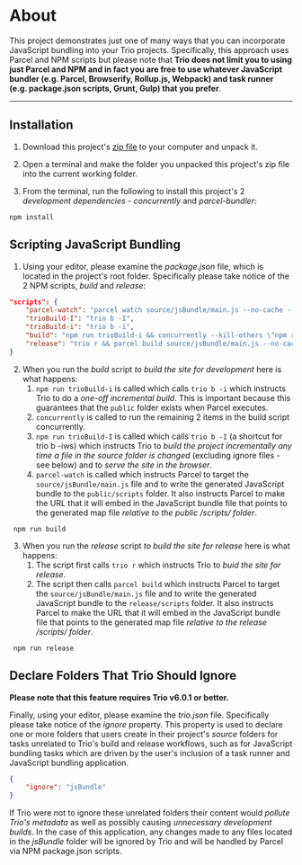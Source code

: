# About

This project demonstrates just one of many ways that you can incorporate JavaScript bundling into your Trio projects. Specifically, this approach uses Parcel and NPM scripts but please note that __Trio does not limit you to using just Parcel and NPM and in fact you are free to use whatever JavaScript bundler (e.g. Parcel, Browserify, Rollup.js, Webpack) and task runner (e.g. package.json scripts, Grunt, Gulp) that you prefer__.

<hr>

## Installation

1. Download this project's <a href="https://github.com/4awpawz/bundlewithparcel/archive/refs/heads/master.zip">zip file</a> to your computer and unpack it.

2. Open a terminal and make the folder you unpacked this project's zip file into the current working folder.

3. From the terminal, run the following to install this project's 2 _development dependencies_ - _concurrently_ and _parcel-bundler_:

```shell
npm install
```

## Scripting JavaScript Bundling

1. Using your editor, please examine the _package.json_ file, which is located in the project's root folder. Specifically please take notice of the 2 NPM scripts, _build_ and _release_:

```json
"scripts": {
    "parcel-watch": "parcel watch source/jsBundle/main.js --no-cache --out-dir public/scripts --public-url /scripts/",
    "trioBuild-I": "trio b -I",
    "trioBuild-i": "trio b -i",
    "build": "npm run trioBuild-i && concurrently --kill-others \"npm run trioBuild-I\" \"npm run parcel-watch\"",
    "release": "trio r && parcel build source/jsBundle/main.js --no-cache --out-dir release/scripts --public-url /scripts/ && trio c -m && trio s -r"
}
```

2. When you run the *build* script *to build the site for development* here is what happens:
    1. `npm run trioBuild-i` is called which calls `trio b -i` which instructs Trio to do a *one-off incremental build*. This is important because this guarantees that the `public` folder exists when Parcel executes.
    1. `concurrently` is called to run the remaining 2 items in the build script concurrently.
    1. `npm run trioBuild-I` is called which calls `trio b -I` (a shortcut for trio b -iws) which instructs Trio to *build the project incrementally any time a file in the source folder is changed* (excluding ignore files - see below) and to *serve the site in the browser*.
    1. `parcel-watch` is called which instructs Parcel to target the `source/jsBundle/main.js` file and to write the generated JavaScript bundle to the `public/scripts` folder. It also instructs Parcel to make the URL that it will embed in the JavaScript bundle file that points to the generated map file *relative to the public /scripts/ folder*.

```shell
 npm run build
```

3. When you run the *release* script *to build the site for release* here is what happens:
    1. The script first calls `trio r` which instructs Trio to *buid the site for release*.
    1. The script then calls `parcel build` which instructs Parcel to target the `source/jsBundle/main.js` file and to write the generated JavaScript bundle to the `release/scripts` folder. It also instructs Parcel to make the URL that it will embed in the JavaScript bundle file that points to the generated map file *relative to the release /scripts/ folder*.

```shell
 npm run release
```

## Declare Folders That Trio Should Ignore

__Please note that this feature requires Trio v6.0.1 or better.__

Finally, using your editor, please examine the _trio.json_ file. Specifically please take notice of the _ignore_ property. This property is used to declare one or more folders that users create in their project's _source_ folders for tasks unrelated to Trio's build and release workflows, such as for JavaScript bundling tasks which are driven by the user's inclusion of a task runner and JavaScript bundling application.

```json
{
    "ignore": "jsBundle"
}
```

If Trio were not to ignore these unrelated folders their content would _pollute Trio's metadata_ as well as possibly causing _unnecessary development builds_. In the case of this application, any changes made to any files located in the _jsBundle_ folder will be ignored by Trio and will be handled by Parcel via NPM package.json scripts.
